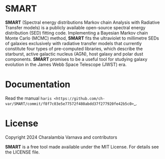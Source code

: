 SMART
=====

**SMART** (Spectral energy distributions Markov chain Analysis with Radiative Transfer models) is a publicly available open-source spectral energy distribution (SED) fitting code. Implementing a Bayesian Markov chain Monte Carlo (MCMC) method, **SMART** fits the ultraviolet to millimetre SEDs of galaxies exclusively with radiative transfer models that currently constitute four types of pre-computed libraries, which describe the starburst, active galactic nucleus (AGN), host galaxy and polar dust components. **SMART** promises to be a useful tool for studying galaxy evolution in the James Webb Space Telescope (JWST) era.

Documentation
=============

Read the manual `haris <https://github.com/ch-var/SMART/commit/f8f7c03e5e77572f480abdd37f277920fe42b5c0>`_.

License
=======

Copyright 2024 Charalambia Varnava and contributors

**SMART** is a free tool made available under the MIT License. For details see the LICENSE file.
